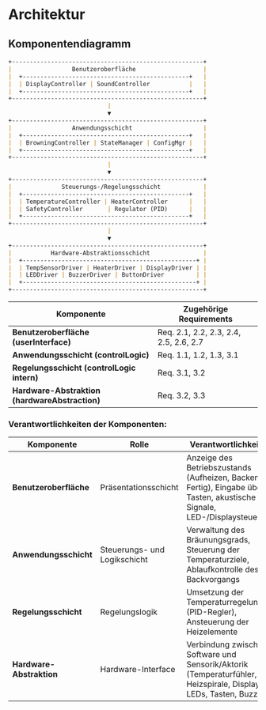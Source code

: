 # Architektur

## Komponentendiagramm

```markdown
+------------------------------------------------------+
|                 Benutzeroberfläche                   |
|  +-----------------------------------------------+   |
|  | DisplayController | SoundController           |   |
|  +-----------------------------------------------+   |
+------------------------------------------------------+
                            |
                            ▼
+------------------------------------------------------+
|                 Anwendungsschicht                    |
|  +-----------------------------------------------+   |
|  | BrowningController | StateManager | ConfigMgr |   |
|  +-----------------------------------------------+   |
+------------------------------------------------------+
                            |
                            ▼
+------------------------------------------------------+
|              Steuerungs-/Regelungsschicht            |
|  +-----------------------------------------------+   |
|  | TemperatureController | HeaterController      |   |
|  | SafetyController       | Regulator (PID)      |   |
|  +-----------------------------------------------+   |
+------------------------------------------------------+
                            |
                            ▼
+------------------------------------------------------+
|           Hardware-Abstraktionsschicht               |
|  +-------------------------------------------------+ |
|  | TempSensorDriver | HeaterDriver | DisplayDriver | |
|  | LEDDriver | BuzzerDriver | ButtonDriver         | |
|  +-------------------------------------------------+ |
+------------------------------------------------------+
```



|**Komponente**|**Zugehörige Requirements**|
|--------------|---------------------------|
|**Benutzeroberfläche (userInterface)**|Req. 2.1, 2.2, 2.3, 2.4, 2.5, 2.6, 2.7 |
|**Anwendungsschicht (controlLogic)**|Req. 1.1, 1.2, 1.3, 3.1|
|**Regelungsschicht (controlLogic intern)**|Req. 3.1, 3.2|
|**Hardware-Abstraktion (hardwareAbstraction)**|Req. 3.2, 3.3|

### Verantwortlichkeiten der Komponenten:
|**Komponente**|**Rolle**|**Verantwortlichkeiten**|
|--------------|---------|------------------------|
|**Benutzeroberfläche**|Präsentationsschicht|Anzeige des Betriebszustands (Aufheizen, Backen, Fertig), Eingabe über Tasten, akustische Signale, LED-/Displaysteuerung|
|**Anwendungsschicht**|Steuerungs- und Logikschicht|Verwaltung des Bräunungsgrads, Steuerung der Temperaturziele, Ablaufkontrolle des Backvorgangs|
|**Regelungsschicht**|Regelungslogik| Umsetzung der Temperaturregelung (PID-Regler), Ansteuerung der Heizelemente|
|**Hardware-Abstraktion**|Hardware-Interface|Verbindung zwischen Software und Sensorik/Aktorik (Temperaturfühler, Heizspirale, Display, LEDs, Tasten, Buzzer)|
